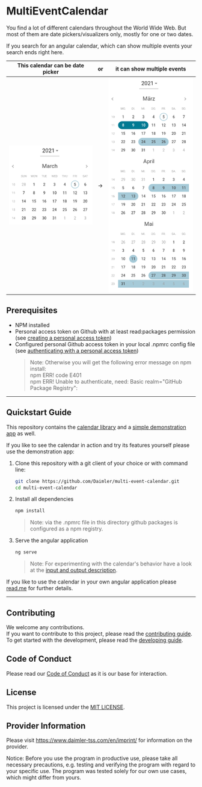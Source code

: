 <!-- SPDX-License-Identifier: MIT -->
<!-- Copyright (c) 2021 Daimler TSS GmbH -->
# MultiEventCalendar

You find a lot of different calendars throughout the World Wide Web. But most of them are date pickers/visualizers only, mostly for one or two dates.

If you search for an angular calendar, which can show multiple events your search ends right here.

|This calendar can be date picker|or| it can show multiple events|
|---|---|---|
|![Calendar_Minimum](./docs/assets/calendar_min.png)|->|![Calendar_Minimum](./docs/assets/calendar.png)|

## Prerequisites

- NPM installed
- Personal access token on Github with at least read:packages permission (see [creating a personal access token](https://docs.github.com/en/github/authenticating-to-github/creating-a-personal-access-token))
- Configured personal Github access token in your local .npmrc config file (see [authenticating with a personal access token](https://docs.github.com/en/packages/guides/configuring-npm-for-use-with-github-packages#authenticating-with-a-personal-access-token))
  > Note: Otherwise you will get the following error message on npm install:\
  npm ERR! code E401\
  npm ERR! Unable to authenticate, need: Basic realm="GitHub Package Registry":

___

## Quickstart Guide

This repository contains the [calendar library](./projects/multi-event-calendar) and a [simple demonstration app](./projects/multi-event-calendar-tutorial) as well.  

If you like to see the calendar in action and try its features yourself please use the demonstration app:

1. Clone this repository with a git client of your choice or with command line:
    ```bash
    git clone https://github.com/Daimler/multi-event-calendar.git
    cd multi-event-calendar
    ```

2. Install all dependencies
    ```bash
    npm install
    ```
    > Note: via the .npmrc file in this directory github packages is configured as a npm registry. 
3. Serve the angular application
    ```bash
    ng serve
    ```   
    > Note: For experimenting with the calendar's behavior have a look at the [input and output description](./projects/multi-event-calendar/README.md#inputs).

If you like to use the calendar in your own angular application please [read.me](./projects/multi-event-calendar/README.md) for further details.

---

## Contributing

We welcome any contributions.  
If you want to contribute to this project, please read the [contributing guide](CONTRIBUTING.md).  
To get started with the development, please read the [developing guide](DEVELOPING.md).

## Code of Conduct

Please read our [Code of Conduct](CODE_OF_CONDUCT.md) as it is our base for interaction.

## License

This project is licensed under the [MIT LICENSE](LICENSE).

## Provider Information

Please visit <https://www.daimler-tss.com/en/imprint/> for information on the provider.

Notice: Before you use the program in productive use, please take all necessary precautions,
e.g. testing and verifying the program with regard to your specific use.
The program was tested solely for our own use cases, which might differ from yours.
